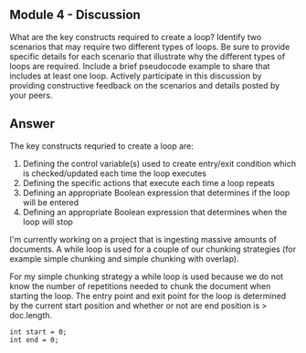## Module 4 - Discussion

What are the key constructs required to create a loop? Identify two scenarios that may require two different types of loops. Be sure to provide specific details for each scenario that illustrate why the different types of loops are required. Include a brief pseudocode example to share that includes at least one loop. Actively participate in this discussion by providing constructive feedback on the scenarios and details posted by your peers.


## Answer

The key constructs requried to create a loop are:

1. Defining the control variable(s) used to create entry/exit condition which is checked/updated each time the loop executes
2. Defining the specific actions that execute each time a loop repeats
3. Defining an appropriate Boolean expression that determines if the loop will be entered
4. Defining an appropriate Boolean expression that determines when the loop will stop


I'm currently working on a project that is ingesting massive amounts of documents. A while loop is used for a couple of our chunking strategies (for example simple chunking and simple chunking with overlap).

For my simple chunking strategy a while loop is used because we do not know the number of repetitions needed to chunk the document when starting the loop. The entry point and exit point for the loop is determined by the current start position and whether or not are end position is > doc.length. 

```
int start = 0;
int end = 0;
```


